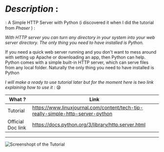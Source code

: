 *Description* :
==

:droplet: A Simple HTTP Server with Python (i discovered it when I did the tutorial from _Phaser_  ) :

*With HTTP server you can turn any directory in your system into your web server directory. The only thing you need to have installed is Python.*

If you need a quick web server running and you don't want to mess around with setting up Apache or downloading an app, then Python can help. Python comes with a simple built-in HTTP server, which can serve files from any local folder. Naturally the only thing you need to have installed is Python


*I will make a ready to use tutorial later but for the moment here is two link explaining how to use it :* :sleepy:

What ? | Link
--- | ---
Tutorial | https://www.linuxjournal.com/content/tech-tip-really-simple-http-server-python
Official Doc link | https://docs.python.org/3/library/http.server.html

------------------------

![Screenshopt of the Tutorial](https://i.imgur.com/q2K3Ov5.png)

